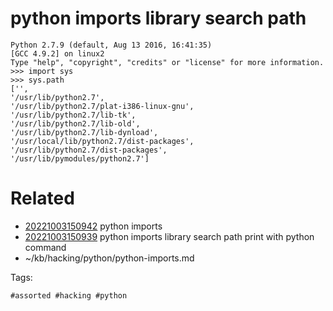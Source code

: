 # python imports library search path
```
Python 2.7.9 (default, Aug 13 2016, 16:41:35)
[GCC 4.9.2] on linux2
Type "help", "copyright", "credits" or "license" for more information.
>>> import sys
>>> sys.path
['',
'/usr/lib/python2.7',
'/usr/lib/python2.7/plat-i386-linux-gnu',
'/usr/lib/python2.7/lib-tk',
'/usr/lib/python2.7/lib-old',
'/usr/lib/python2.7/lib-dynload',
'/usr/local/lib/python2.7/dist-packages',
'/usr/lib/python2.7/dist-packages',
'/usr/lib/pymodules/python2.7']
```

# Related

- [20221003150942](/zet/20221003150942/README.md) python imports
- [20221003150939](/zet/20221003150939/README.md) python imports library search path print with python command
- ~/kb/hacking/python/python-imports.md

Tags:

    #assorted #hacking #python
